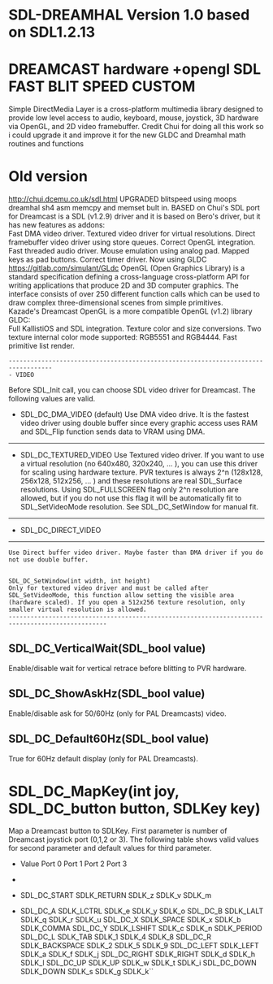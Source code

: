 # SDL-DREAMHAL Version 1.0 based on SDL1.2.13
# DREAMCAST hardware +opengl SDL FAST BLIT SPEED CUSTOM
Simple DirectMedia Layer is a cross-platform multimedia library designed to provide low level access to audio, keyboard, mouse, joystick, 3D hardware via OpenGL, and 2D video framebuffer.
Credit Chui for doing all this work so i could upgrade it and improve it for the new GLDC and Dreamhal math routines and functions 
# Old version
http://chui.dcemu.co.uk/sdl.html
  UPGRADED blitspeed using moops dreamhal sh4 asm memcpy and memset bult in.
	BASED on Chui's SDL port for Dreamcast is a SDL (v1.2.9) driver and it is based on Bero's driver, but it has new features as addons:	
	Fast DMA video driver.
	Textured video driver for virtual resolutions.
	Direct framebuffer video driver using store queues.
	Correct OpenGL integration.
	Fast threaded audio driver.
	Mouse emulation using analog pad.
	Mapped keys as pad buttons.
	Correct timer driver.
 Now using GLDC  https://gitlab.com/simulant/GLdc
	OpenGL (Open Graphics Library) is a standard specification defining a cross-language cross-platform API for writing applications that produce 2D and 3D computer graphics. The    interface consists of over 250 different function calls which can be used to draw complex three-dimensional scenes from simple primitives.	
	Kazade's Dreamcast OpenGL is a more compatible OpenGL (v1.2) library GLDC:	
	Full KallistiOS and SDL integration.
	Texture color and size conversions.
	Two texture internal color mode supported: RGB5551 and RGB4444.
	Fast primitive list render.
	
	----------------------------------------------------------------------------------
	- VIDEO
 Before SDL_Init call, you can choose SDL video driver for Dreamcast. The following values are valid.

- SDL_DC_DMA_VIDEO (default)
	Use DMA video drive. It is the fastest video driver using double buffer since every graphic access uses RAM and SDL_Flip function sends data to VRAM using DMA.
------------------------------------------------------------------------------------------------------
- SDL_DC_TEXTURED_VIDEO
	Use Textured video driver. If you want to use a virtual resolution (no 640x480, 320x240, ... ), you can use this driver for scaling using hardware texture. PVR textures is always 2^n (128x128, 256x128, 512x256, ... ) and these resolutions are real SDL_Surface resolutions.
Using SDL_FULLSCREEN flag only 2^n resolution are allowed, but if you do not use this flag it will be automatically fit to SDL_SetVideoMode resolution. See SDL_DC_SetWindow for manual fit.
----------------------------------------------------------------------------------------------
- SDL_DC_DIRECT_VIDEO
- ----------------------------
	Use Direct buffer video driver. Maybe faster than DMA driver if you do not use double buffer.
	
	
	SDL_DC_SetWindow(int width, int height)
	Only for textured video driver and must be called after SDL_SetVideoMode, this function allow setting the visible area (hardware scaled). If you open a 512x256 texture resolution, only smaller virtual resolution is allowed.
	-------------------------------------------------------------------------------------------------
	
SDL_DC_VerticalWait(SDL_bool value)
-------------------------------------------------
Enable/disable wait for vertical retrace before blitting to PVR hardware.		
	
SDL_DC_ShowAskHz(SDL_bool value)
------------------------------------
Enable/disable ask for 50/60Hz (only for PAL Dreamcasts) video.		
	
SDL_DC_Default60Hz(SDL_bool value)
--------------------------------------
True for 60Hz default display (only for PAL Dreamcasts).

# SDL_DC_MapKey(int joy, SDL_DC_button button, SDLKey key)

Map a Dreamcast button to SDLKey. First parameter is number of Dreamcast joystick port (0,1,2 or 3). The following table shows valid values for second parameter and default values for third parameter.
- Value	          Port 0	 Port 1 Port 2 Port 3
- 

- SDL_DC_START	SDLK_RETURN	SDLK_z	SDLK_v	SDLK_m
- SDL_DC_A	SDLK_LCTRL	SDLK_e	SDLK_y	SDLK_o
SDL_DC_B	SDLK_LALT	SDLK_q	SDLK_r	SDLK_u
SDL_DC_X	SDLK_SPACE	SDLK_x	SDLK_b	SDLK_COMMA
SDL_DC_Y	SDLK_LSHIFT	SDLK_c	SDLK_n	SDLK_PERIOD
SDL_DC_L	SDLK_TAB	SDLK_1	SDLK_4	SDLK_8
SDL_DC_R	SDLK_BACKSPACE	SDLK_2	SDLK_5	SDLK_9
SDL_DC_LEFT	SDLK_LEFT	SDLK_a	SDLK_f	SDLK_j
SDL_DC_RIGHT	SDLK_RIGHT	SDLK_d	SDLK_h	SDLK_l
SDL_DC_UP	SDLK_UP	SDLK_w	SDLK_t	SDLK_i
SDL_DC_DOWN	SDLK_DOWN	SDLK_s	SDLK_g	SDLK_k``

